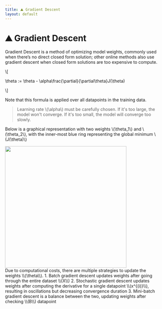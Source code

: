 ```yaml
---
title: ⛰️ Gradient Descent
layout: default
---
```


# ⛰️ Gradient Descent

Gradient Descent is a method of optimizing model weights, commonly used when there’s no direct closed form solution; other online methods also use gradient descent when closed form solutions are too expensive to compute.

\\[

 \theta := \theta - \alpha\frac{\partial}{\partial\theta}J(\theta) 

\\]

Note that this formula is applied over all datapoints in the training data.

> Learning rate \\(\alpha\\) must be carefully chosen. If it's too large, the model won't converge. If it's too small, the model will converge too slowly.

Below is a graphical representation with two weights \\(\theta_1\\) and \\(\theta_2\\), with the inner-most blue ring representing the global minimum \\(J(\theta)\\)
<div>
<img src="attachment:notes/Attachments/notes/Attachments/20221229103152.png.png" width="400"/>
</div>
Due to computational costs, there are multiple strategies to update the weights \\(\theta\\).
1.  Batch gradient descent updates weights after going through the entire dataset \\(X\\)
2.  Stochastic gradient descent updates weights after computing the derivative for a single datapoint \\(x^{(i)}\\), resulting in oscillations but decreasing convergence duration
3.  Mini-batch gradient descent is a balance between the two, updating weights after checking \\(B\\) datapoint